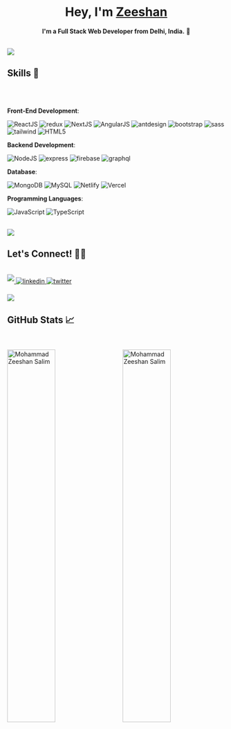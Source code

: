 <p align="center">
  <h1 align="center">Hey, I'm <a href="https://salimzeeshan.github.io/">Zeeshan</a></h1>
  <p align="center"><strong>I'm a Full Stack Web Developer from Delhi, India.</strong> 🚀</p>
</p>

 <br>
 <img src="https://user-images.githubusercontent.com/73097560/115834477-dbab4500-a447-11eb-908a-139a6edaec5c.gif">
 <br>
 
 <div align="left">
 
 ## <b>Skills 🧠</b>
 <br>
 
 <br>   
     
**Front-End Development**:
 
<p>
  <img src="https://img.shields.io/badge/React-20232A?style=for-the-badge&logo=react&logoColor=61DAFB" alt="ReactJS" /> 
  <img src="https://img.shields.io/badge/Redux-593D88?style=for-the-badge&logo=redux&logoColor=white" alt="redux" />
  <img src="https://img.shields.io/badge/next.js-000000?style=for-the-badge&logo=nextdotjs&logoColor=white" alt="NextJS" /> 
  <img src="https://img.shields.io/badge/Angular-DD0031?style=for-the-badge&logo=angular&logoColor=white" alt="AngularJS" />
  <img src="https://img.shields.io/badge/Ant%20Design-1890FF?style=for-the-badge&logo=antdesign&logoColor=white" alt="antdesign" /> 
  <img src="https://img.shields.io/badge/Bootstrap-563D7C?style=for-the-badge&logo=bootstrap&logoColor=white" alt="bootstrap" />
  <img src="https://img.shields.io/badge/Sass-CC6699?style=for-the-badge&logo=sass&logoColor=white" alt="sass" /> 
  <img src="https://img.shields.io/badge/Tailwind_CSS-38B2AC?style=for-the-badge&logo=tailwind-css&logoColor=white" alt="tailwind" />
  <img src="https://img.shields.io/badge/HTML5-ED9526?style=for-the-badge&logo=html5&logoColor=white" alt="HTML5" />
</p>
 
**Backend Development**: 
<p>
  <img src="https://img.shields.io/badge/Node.js-339933?style=for-the-badge&logo=nodedotjs&logoColor=white" alt="NodeJS" /> 
  <img src="https://img.shields.io/badge/Express.js-000000?style=for-the-badge&logo=express&logoColor=white" alt="express" />
  <img src="https://img.shields.io/badge/firebase-ffca28?style=for-the-badge&logo=firebase&logoColor=black" alt="firebase" /> 
  <img src="https://img.shields.io/badge/GraphQl-E10098?style=for-the-badge&logo=graphql&logoColor=white" alt="graphql" />
</p>

**Database**:
<p>
  <img src="https://img.shields.io/badge/MongoDB-4EA94B?style=for-the-badge&logo=mongodb&logoColor=white" alt="MongoDB" />
  <img src="https://img.shields.io/badge/MySQL-005C84?style=for-the-badge&logo=mysql&logoColor=white" alt="MySQL" />
  <img src="https://img.shields.io/badge/Netlify-00C7B7?style=for-the-badge&logo=netlify&logoColor=white" alt="Netlify" /> 
  <img src="https://img.shields.io/badge/Vercel-000000?style=for-the-badge&logo=vercel&logoColor=white" alt="Vercel" />
</p>

**Programming Languages**: 
<p>
  <img src="https://img.shields.io/badge/JavaScript-323330?style=for-the-badge&logo=javascript&logoColor=F7DF1E" alt="JavaScript" /> 
  <img src="https://img.shields.io/badge/TypeScript-007ACC?style=for-the-badge&logo=typescript&logoColor=white" alt="TypeScript" />
</p>
 
 <br>
 <img src="https://user-images.githubusercontent.com/73097560/115834477-dbab4500-a447-11eb-908a-139a6edaec5c.gif">
 <br>
 
 ## <b>Let's Connect! 🤝🏻</b>
 <br>
 <div align='left'>
 	
 <a href="mailto:zeeshansalim541@gmail.com" target="_blank">
 <img src="https://img.shields.io/badge/gmail -%23EA4335.svg?style=for-the-badge&logo=gmail&logoColor=white" t=mail style="margin-bottom: 5px;" />
 </a>
 
 <a href="https://www.linkedin.com/in/zeeshan-salim-5167ba173/" target="_blank">
 <img src="https://img.shields.io/badge/linkedin -%2300acee.svg?color=405DE6&style=for-the-badge&logo=linkedin&logoColor=white" alt=linkedin style="margin-bottom: 5px;"/>
 </a>
 
 <a href="https://twitter.com/zeeshansalim_" target="_blank">
 <img src="https://img.shields.io/badge/twitter  -%2300acee.svg?color=1DA1F2&style=for-the-badge&logo=twitter&logoColor=white" alt=twitter style="margin-bottom: 5px;"/>
 </a>
 
 </div>
 </div>
 
 <br>
 <img src="https://user-images.githubusercontent.com/73097560/115834477-dbab4500-a447-11eb-908a-139a6edaec5c.gif">
 <br>
 
 ## <b>GitHub Stats 📈</b>
 
 <br>
 
 <div>
   <p>
     <img
       align="left" width="47%" 
       src="https://github-readme-stats.vercel.app/api/top-langs?username=salimzeeshan&show_icons=true&locale=en&layout=compact"
       alt="Mohammad Zeeshan Salim"
     />
   </p>
   <p>
     &nbsp;<img
       align="right" width="47%" 
       src="https://github-readme-stats.vercel.app/api?username=salimzeeshan&show_icons=true&locale=en"
       alt="Mohammad Zeeshan Salim"
     />
   </p>
 </div>
